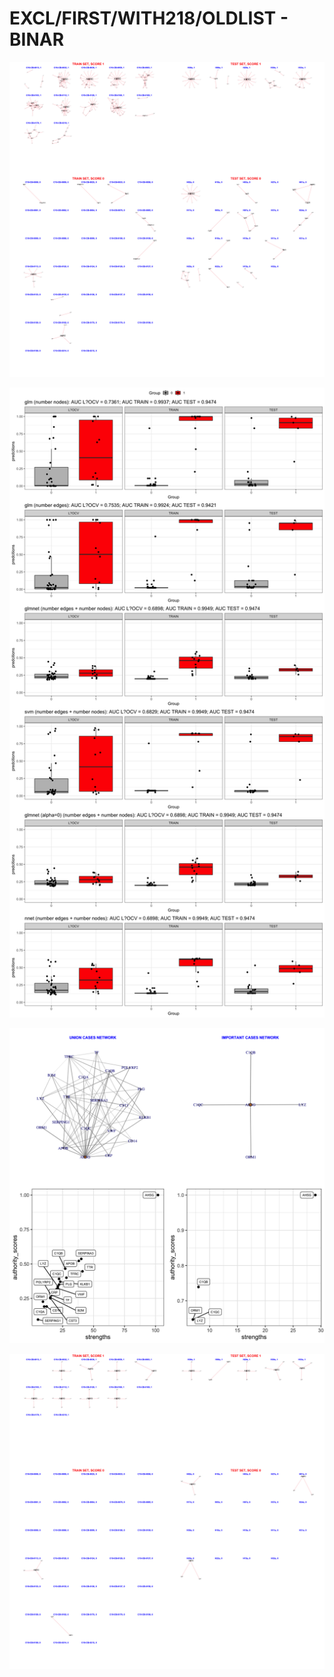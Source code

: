 # EXCL/FIRST/WITH218/OLDLIST - BINAR

![Image](ExclDNI_First_OLDEST_patients_networks_BINAR.png)

![Image](ExclDNI_First_OLDEST_nodes_and_edges_binar.png)

![Image](ExclDNI_First_OLDEST_SUM_CASES.png)

![Image](ExclDNI_First_OLDEST_patients_networks_BINAR_FILTERED.png)
